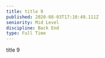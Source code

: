 ```yaml
---
title: title 9
published: 2020-08-03T17:10:49.111Z
seniority: Mid Level
discipline: Back End
type: Full Time
---
```

title 9
